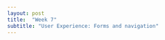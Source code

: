 ```yaml
---
layout: post
title:  "Week 7"
subtitle: "User Experience: Forms and navigation"
---
```

<div id = "week7" class="anchor">

</div>
